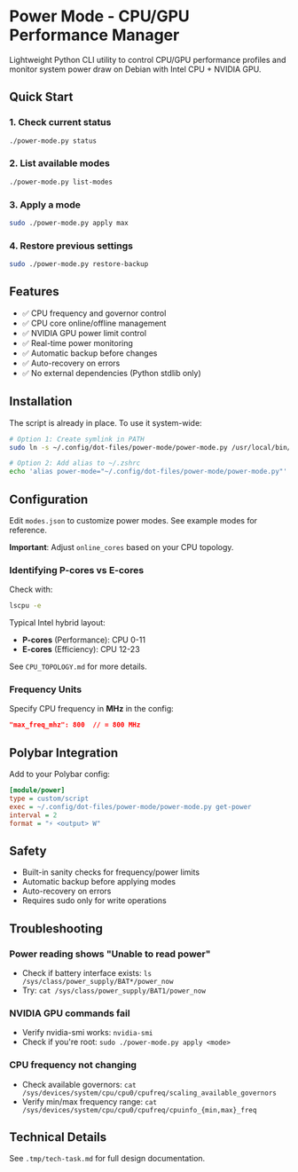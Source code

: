 # Power Mode - CPU/GPU Performance Manager

Lightweight Python CLI utility to control CPU/GPU performance profiles and monitor system power draw on Debian with Intel CPU + NVIDIA GPU.

## Quick Start

### 1. Check current status
```bash
./power-mode.py status
```

### 2. List available modes
```bash
./power-mode.py list-modes
```

### 3. Apply a mode
```bash
sudo ./power-mode.py apply max
```

### 4. Restore previous settings
```bash
sudo ./power-mode.py restore-backup
```

## Features

- ✅ CPU frequency and governor control
- ✅ CPU core online/offline management
- ✅ NVIDIA GPU power limit control
- ✅ Real-time power monitoring
- ✅ Automatic backup before changes
- ✅ Auto-recovery on errors
- ✅ No external dependencies (Python stdlib only)

## Installation

The script is already in place. To use it system-wide:

```bash
# Option 1: Create symlink in PATH
sudo ln -s ~/.config/dot-files/power-mode/power-mode.py /usr/local/bin/power-mode

# Option 2: Add alias to ~/.zshrc
echo 'alias power-mode="~/.config/dot-files/power-mode/power-mode.py"' >> ~/.zshrc
```

## Configuration

Edit `modes.json` to customize power modes. See example modes for reference.

**Important**: Adjust `online_cores` based on your CPU topology. 

### Identifying P-cores vs E-cores

Check with:
```bash
lscpu -e
```

Typical Intel hybrid layout:
- **P-cores** (Performance): CPU 0-11
- **E-cores** (Efficiency): CPU 12-23

See `CPU_TOPOLOGY.md` for more details.

### Frequency Units

Specify CPU frequency in **MHz** in the config:
```json
"max_freq_mhz": 800  // = 800 MHz
```

## Polybar Integration

Add to your Polybar config:

```ini
[module/power]
type = custom/script
exec = ~/.config/dot-files/power-mode/power-mode.py get-power
interval = 2
format = "⚡ <output> W"
```

## Safety

- Built-in sanity checks for frequency/power limits
- Automatic backup before applying modes
- Auto-recovery on errors
- Requires sudo only for write operations

## Troubleshooting

### Power reading shows "Unable to read power"
- Check if battery interface exists: `ls /sys/class/power_supply/BAT*/power_now`
- Try: `cat /sys/class/power_supply/BAT1/power_now`

### NVIDIA GPU commands fail
- Verify nvidia-smi works: `nvidia-smi`
- Check if you're root: `sudo ./power-mode.py apply <mode>`

### CPU frequency not changing
- Check available governors: `cat /sys/devices/system/cpu/cpu0/cpufreq/scaling_available_governors`
- Verify min/max frequency range: `cat /sys/devices/system/cpu/cpu0/cpufreq/cpuinfo_{min,max}_freq`

## Technical Details

See `.tmp/tech-task.md` for full design documentation.

